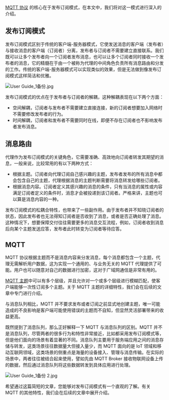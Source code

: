 [MQTT 协议](https://www.emqx.com/zh/mqtt) 的核心在于发布订阅模式，在本文中，我们将对这一模式进行深入的介绍。



## 发布订阅模式

发布订阅模式区别于传统的客户端-服务器模式，它使发送消息的客户端（发布者）与接收消息的客户端（订阅者）分离，发布者与订阅者不需要建立直接联系。我们既可以让多个发布者向一个订阅者发布消息，也可以让多个订阅者同时接收一个发布者的消息，它的精髓在于由一个被称为代理的中间角色负责所有消息路由和分发的工作。传统的客户端-服务器模式可以实现类似的效果，但是无法做到像发布订阅模式这样简洁和优雅。

![User Guide_1备份.jpg](https://static.emqx.net/images/75206eef3184aaa0f054ee737b7d2e85.jpg)

发布订阅模式的优点在于发布者与订阅者的解耦，这种解耦表现在以下两个方面：

- 空间解耦，订阅者与发布者不需要建立直接连接，新的订阅者想要加入网络时不需要修改发布者的行为。
- 时间解耦，订阅者和发布者不需要同时在线，即便不存在订阅者也不影响发布者发布消息。



## 消息路由

代理作为发布订阅模式的关键角色，它需要准确、高效地向订阅者转发其期望的消息，一般来说，比较常用的有以下两种方式：

- 根据主题。订阅者向代理订阅自己感兴趣的主题，发布者发布的所有消息中都会包含自己的主题，代理根据消息的主题判断需要将消息转发给哪些订阅者。
- 根据消息内容。订阅者定义其感兴趣的消息的条件，只有当消息的属性或内容满足订阅者定义的条件时，消息才会被投递到该订阅者。严格来讲，主题也可以算是消息内容的一种。

发布订阅模式的松耦合特性，也带来了一些副作用。由于发布者并不知晓订阅者的状态，因此发布者也无法得知订阅者是否收到了消息，或者是否正确处理了消息。这种情况下，想要保障交付往往需要更多的消息交互流程，例如，订阅者收到消息后向某个主题发送应答，发布者此时转变为订阅者等待应答。



## MQTT

MQTT 协议根据主题而不是消息内容来分发消息，每个消息都包含一个主题，代理无需解析用户数据，这为实现一个通用的、与业务无关的 MQTT 代理提供了可能。用户也可以随意对自己的数据进行加密，这对于广域网通信是非常有用的。

[MQTT 主题](https://www.emqx.com/zh/blog/advanced-features-of-mqtt-topics)中可以有多个层级，并且允许对一个或多个层级进行模糊匹配，使客户端能够一次性订阅多个主题。关于 MQTT 主题的详细特性，我们会在后续的文章中专门进行介绍。

与消息队列相比，MQTT 并不要求发布或者订阅之前显式地创建主题，唯一可能造成的不良影响是客户端可能使用错误的主题而不自知，但显然灵活部署带来的收益更高。

既然提到了消息队列，那么正好解释一下 MQTT 与消息队列的区别。MQTT 并不是消息队列，尽管两者的很多行为和特性非常接近，比如都采用发布订阅模式等，但是他们面向的场景有着显著的不同。消息队列主要用于服务端应用之间的消息存储与转发，这类场景往往数据量大但接入量少，而 MQTT 面向的是 IoT 领域和移动互联网领域，这类场景的侧重点是海量的设备接入、管理与消息传输。在实际的场景中，两者往往被结合起来使用，譬如先由 MQTT Broker 接收物联网设备上传的数据，然后通过消息队列将这些数据转发到具体应用进行处理。

![User Guide_1备份 2.jpg](https://static.emqx.net/images/4c9c3c5583fea87c52cce7f6845faba9.jpg)

希望通过这篇简短的文章，您能够对发布订阅模式有一个直观的了解。有关 MQTT 的其他特性，我们会在后续的文章中展开介绍。
